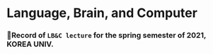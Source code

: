 # Language, Brain, and Computer
### 💾Record of `LB&C lecture` for the spring semester of 2021, KOREA UNIV.

